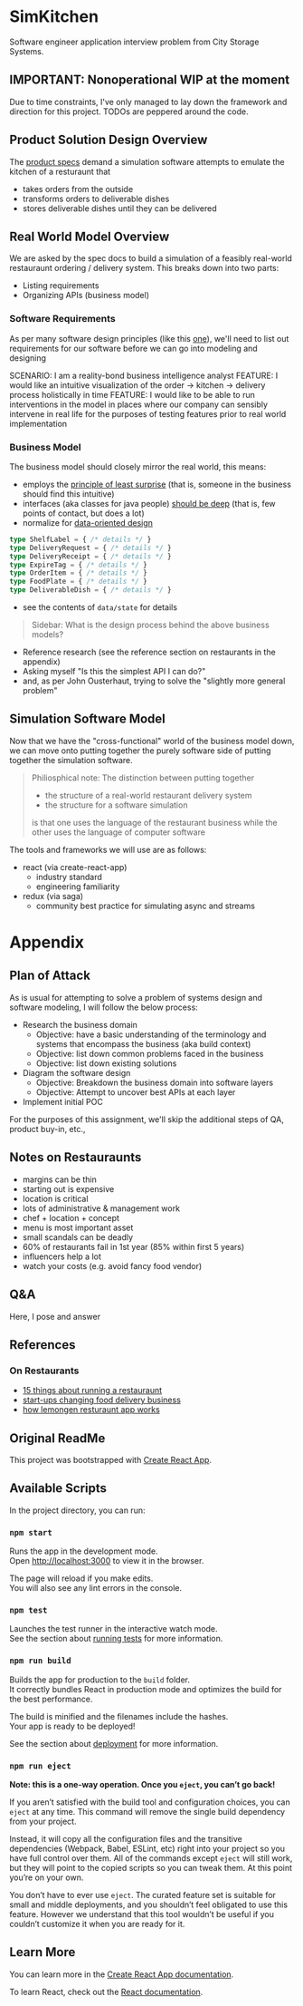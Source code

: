 # SimKitchen

Software engineer application interview problem from City Storage Systems.

## IMPORTANT: Nonoperational WIP at the moment

Due to time constraints, I've only managed to lay down the framework and direction for this project. TODOs are peppered around the code.

## Product Solution Design Overview

The [product specs](./Software_Engineering_Challenge.pdf) demand a simulation software attempts to emulate the kitchen of a resturaunt that

- takes orders from the outside
- transforms orders to deliverable dishes
- stores deliverable dishes until they can be delivered

## Real World Model Overview

We are asked by the spec docs to build a simulation of a feasibly real-world restauraunt ordering / delivery system. This breaks down into two parts:

- Listing requirements
- Organizing APIs (business model)

### Software Requirements
  
As per many software design principles (like this [one](https://www.intertech.com/Blog/principles-of-good-software-design/)), we'll need to list out requirements for our software before we can go into modeling and designing

SCENARIO: I am a reality-bond business intelligence analyst
FEATURE: I would like an intuitive visualization of the order -> kitchen -> delivery process holistically in time
FEATURE: I would like to be able to run interventions in the model in places where our company can sensibly intervene in real life for the purposes of testing features prior to real world implementation

### Business Model

The business model should closely mirror the real world, this means:

- employs the [principle of least surprise](https://en.wikipedia.org/wiki/Principle_of_least_astonishment) (that is, someone in the business should find this intuitive)
- interfaces (aka classes for java people) [should be deep](https://web.stanford.edu/~ouster/cgi-bin/cs190-winter18/lecture.php?topic=modularDesign) (that is, few points of contact, but does a lot)
- normalize for [data-oriented design](http://www.dataorienteddesign.com/dodbook/)
```typescript
type ShelfLabel = { /* details */ }
type DeliveryRequest = { /* details */ }
type DeliveryReceipt = { /* details */ }
type ExpireTag = { /* details */ }
type OrderItem = { /* details */ }
type FoodPlate = { /* details */ }
type DeliverableDish = { /* details */ }
```
- see the contents of `data/state` for details

>Sidebar: What is the design process behind the above business models?

- Reference research (see the reference section on restaurants in the appendix)
- Asking myself "Is this the simplest API I can do?"
- and, as per John Ousterhaut, trying to solve the "slightly more general problem"

## Simulation Software Model

Now that we have the "cross-functional" world of the business model down, we can move onto putting together the purely software side of putting together the simulation software. 

> Philiosphical note: The distinction between putting together 
> - the structure of a real-world restaurant delivery system 
> - the structure for a software simulation
> 
>is that one uses the language of the restaurant business while the other uses the language of computer software

The tools and frameworks we will use are as follows:

- react (via create-react-app)
  - industry standard
  - engineering familiarity
- redux (via saga)
  - community best practice for simulating async and streams


# Appendix

## Plan of Attack

As is usual for attempting to solve a problem of systems design and software modeling, I will follow the below process:

- Research the business domain
  - Objective: have a basic understanding of the terminology and systems that encompass the business (aka build context)
  - Objective: list down common problems faced in the business
  - Objective: list down existing solutions
- Diagram the software design
  - Objective: Breakdown the business domain into software layers
  - Objective: Attempt to uncover best APIs at each layer
- Implement initial POC

For the purposes of this assignment, we'll skip the additional steps of QA, product buy-in, etc.,

## Notes on Restauraunts

- margins can be thin
- starting out is expensive
- location is critical
- lots of administrative & management work
- chef + location + concept
- menu is most important asset
- small scandals can be deadly
- 60% of restaurants fail in 1st year (85% within first 5 years) 
- influencers help a lot
- watch your costs (e.g. avoid fancy food vendor)

## Q&A

Here, I pose and answer 

## References

### On Restaurants
- [15 things about running a restauraunt](https://www.youtube.com/watch?v=fG0SMjbwU9c)
- [start-ups changing food delivery business](https://www.youtube.com/watch?v=GISuXBG-GQQ)
- [how lemongen resturaunt app works](https://www.youtube.com/watch?v=q8mvILXJzyk)

## Original ReadMe

This project was bootstrapped with [Create React App](https://github.com/facebook/create-react-app).

## Available Scripts

In the project directory, you can run:

### `npm start`

Runs the app in the development mode.<br>
Open [http://localhost:3000](http://localhost:3000) to view it in the browser.

The page will reload if you make edits.<br>
You will also see any lint errors in the console.

### `npm test`

Launches the test runner in the interactive watch mode.<br>
See the section about [running tests](https://facebook.github.io/create-react-app/docs/running-tests) for more information.

### `npm run build`

Builds the app for production to the `build` folder.<br>
It correctly bundles React in production mode and optimizes the build for the best performance.

The build is minified and the filenames include the hashes.<br>
Your app is ready to be deployed!

See the section about [deployment](https://facebook.github.io/create-react-app/docs/deployment) for more information.

### `npm run eject`

**Note: this is a one-way operation. Once you `eject`, you can’t go back!**

If you aren’t satisfied with the build tool and configuration choices, you can `eject` at any time. This command will remove the single build dependency from your project.

Instead, it will copy all the configuration files and the transitive dependencies (Webpack, Babel, ESLint, etc) right into your project so you have full control over them. All of the commands except `eject` will still work, but they will point to the copied scripts so you can tweak them. At this point you’re on your own.

You don’t have to ever use `eject`. The curated feature set is suitable for small and middle deployments, and you shouldn’t feel obligated to use this feature. However we understand that this tool wouldn’t be useful if you couldn’t customize it when you are ready for it.

## Learn More

You can learn more in the [Create React App documentation](https://facebook.github.io/create-react-app/docs/getting-started).

To learn React, check out the [React documentation](https://reactjs.org/).
